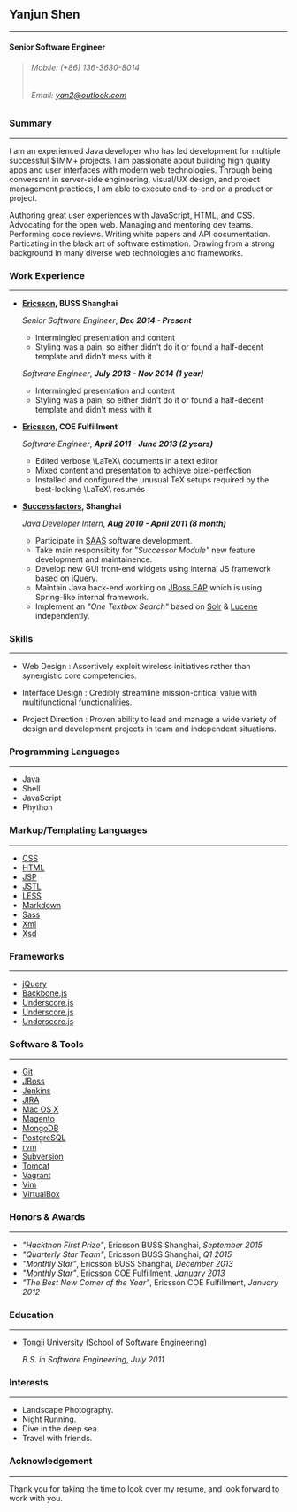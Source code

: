 ## Yanjun Shen
    
--------------
#### Senior Software Engineer

> ###### Mobile: (+86) 136-3630-8014   
> ###### Email:  [yan2@outlook.com](yan2@outlook.com)

### Summary

-----------

I am an experienced Java developer who has led development for multiple
successful $1MM+ projects. I am passionate about building high quality apps and
user interfaces with modern web technologies. Through being conversant in
server-side engineering, visual/UX design, and project management practices,
I am able to execute end-to-end on a product or project.

Authoring great user experiences with JavaScript, HTML, and CSS. Advocating for
the open web. Managing and mentoring dev teams. Performing code reviews.
Writing white papers and API documentation. Particating in the black art of
software estimation. Drawing from a strong background in many diverse web
technologies and frameworks.

### Work Experience

-------------------

*   **[Ericsson](http://www.ericsson.com/), BUSS Shanghai**

    *Senior Software Engineer*, ___Dec 2014 - Present___

    -   Intermingled presentation and content
    -   Styling was a pain, so either didn't do it or found a half-decent
        template and didn't mess with it
		
	*Software Engineer*, ___July 2013 - Nov 2014 (1 year)___

    -   Intermingled presentation and content
    -   Styling was a pain, so either didn't do it or found a half-decent
        template and didn't mess with it

*   **[Ericsson](http://www.ericsson.com/), COE Fulfillment**

    *Software Engineer*, ___April 2011 - June 2013 (2 years)___

    -   Edited verbose \LaTeX\ documents in a text editor
    -   Mixed content and presentation to achieve pixel-perfection
    -   Installed and configured the unusual TeX setups required by the
        best-looking \LaTeX\ resumés

*   **[Successfactors](http://www.successfactors.com/en_us.html), Shanghai**

    *Java Developer Intern*, ___Aug 2010 - April 2011 (8 month)___

    -   Participate in [SAAS](https://en.wikipedia.org/wiki/Software_as_a_service) software development.
    -   Take main responsibity for *"Successor Module"* new feature development and maintainence.
	-   Develop new GUI front-end widgets using internal JS framework based on [jQuery](http://jquery.com).
	-   Maintain Java back-end working on [JBoss EAP](http://www.jboss.org/products/eap/overview/) which is using Spring-like internal framework. 
    -   Implement an *"One Textbox Search"* based on [Solr](http://lucene.apache.org/solr/) & [Lucene](http://lucene.apache.org/) independently.

### Skills

----------
* Web Design
  : Assertively exploit wireless initiatives rather than synergistic core competencies.

* Interface Design
  : Credibly streamline mission-critical value with multifunctional functionalities.

* Project Direction
  : Proven ability to lead and manage a wide variety of design and development projects in team and independent situations.
  
### Programming Languages

---------------------
* Java
* Shell
* JavaScript
* Phython

### Markup/Templating Languages

-------------------------------
* [CSS](http://www.w3.org/Style/CSS/Overview.en.html)
* [HTML](http://developers.whatwg.org)
* [JSP](http://www.oracle.com/technetwork/java/javaee/jsp)
* [JSTL](http://docs.oracle.com/javaee/5/tutorial/doc/bnakc.html)
* [LESS](http://lesscss.org)
* [Markdown](http://daringfireball.net/projects/markdown)
* [Sass](http://sass-lang.com)
* [Xml](http://smarty.net)
* [Xsd](http://paularmstrong.github.io/swig)

### Frameworks

----------
* [jQuery](http://jquery.com)
* [Backbone.js](http://backbonejs.org)
* [Underscore.js](http://underscorejs.org)
* [Underscore.js](http://underscorejs.org)
* [Underscore.js](http://underscorejs.org)


### Software & Tools

--------------------
- [Git](http://git-scm.com)
- [JBoss](http://jboss.org)
- [Jenkins](https://jenkins-ci.org)
- [JIRA](http://atlassian.com/software/jira)
- [Mac OS X](http://apple.com/macosx)
- [Magento](http://magento.com)
- [MongoDB](http://mongodb.org)
- [PostgreSQL](http://postgresql.org)
- [rvm](http://rvm.beginrescueend.com)
- [Subversion](http://svn.apache.org)
- [Tomcat](http://tomcat.apache.com)
- [Vagrant](http://vagrantup.com)
- [Vim](http://www.vim.org)
- [VirtualBox](http://virtualbox.org)
  
### Honors & Awards

-------------------

*   *"Hackthon First Prize"*, Ericsson BUSS Shanghai, _September 2015_
*   *"Quarterly Star Team"*, Ericsson BUSS Shanghai, _Q1 2015_
*   *"Monthly Star"*, Ericsson BUSS Shanghai, _December 2013_
*   *"Monthly Star"*, Ericsson COE Fulfillment, _January 2013_
*   *"The Best New Comer of the Year"*, Ericsson COE Fulfillment, _January 2012_

### Education

-------------

*   [Tongji University](http://www.tongji.edu.cn) (School of Software Engineering)

    *B.S. in Software Engineering*, _July 2011_

### Interests

-------------

*   Landscape Photography.
*   Night Running.
*   Dive in the deep sea.
*   Travel with friends.

### Acknowledgement

-------------------
  Thank you for taking the time to look over my resume, and look forward to work with you.
  
